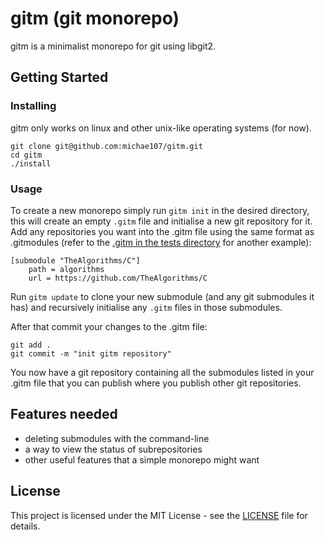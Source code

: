 # gitm (git monorepo)

gitm is a minimalist monorepo for git using libgit2.

## Getting Started

### Installing

gitm only works on linux and other unix-like operating systems (for now).

```
git clone git@github.com:michae107/gitm.git
cd gitm
./install
```

### Usage

To create a new monorepo simply run `gitm init` in the desired directory, this will create an empty `.gitm` file and initialise a new git repository for it. Add any repositories you want into the .gitm file using the same format as .gitmodules (refer to the [.gitm in the tests directory](./tests/.gitm) for another example):

```
[submodule "TheAlgorithms/C"]
    path = algorithms
    url = https://github.com/TheAlgorithms/C
```

Run `gitm update` to clone your new submodule (and any git submodules it has) and recursively initialise any `.gitm` files in those submodules.

After that commit your changes to the .gitm file:

```
git add .
git commit -m "init gitm repository"
```

You now have a git repository containing all the submodules listed in your .gitm file that you can publish where you publish other git repositories.

## Features needed

- deleting submodules with the command-line
- a way to view the status of subrepositories
- other useful features that a simple monorepo might want

## License

This project is licensed under the MIT License - see the [LICENSE](LICENSE) file for details.

